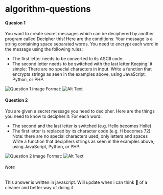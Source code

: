 # algorithm-questions

#### Quesion 1
You want to create secret messages which can be deciphered by another program called Decipher this!
Here are the conditions:
Your message is a string containing space separated words.
You need to encrypt each word in the message using the following rules:
 * The first letter needs to be converted to its ASCII code.
 * The second letter needs to be switched with the last letter
Keeping' it simple: There are no special characters in input.
Write a function that encrypts strings as seen in the examples above, using JavaScript, Python, or PHP.

![Question 1 image](../../tree/master/images/q1.JPG)
Format: ![Alt Text](url)

#### Question 2
You are given a secret message you need to decipher. Here are the things you need to know to decipher
it:
For each word:
 * The second and the last letter is switched (e.g. Hello becomes Holle)
 * The first letter is replaced by its character code (e.g. H becomes 72)
Note: there are no special characters used, only letters and spaces
Write a function that deciphers strings as seen in the examples above, using JavaScript, Python, or PHP.

![Question 2 image](../../tree/master/images/q2.JPG)
Format: ![Alt Text](url)

###### Note
This answer is written in javascript. 
Will update when i can think :thinking: of a cleaner and better way of doing it 
